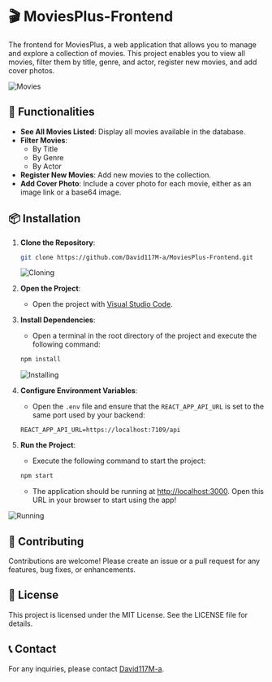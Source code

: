 # 🎬 MoviesPlus-Frontend

The frontend for MoviesPlus, a web application that allows you to manage and explore a collection of movies. This project enables you to view all movies, filter them by title, genre, and actor, register new movies, and add cover photos.

![Movies](https://media.giphy.com/media/26u4b45b8KlgAB7iM/giphy.gif)

## 🌟 Functionalities

- **See All Movies Listed**: Display all movies available in the database.
- **Filter Movies**:
  - By Title
  - By Genre
  - By Actor
- **Register New Movies**: Add new movies to the collection.
- **Add Cover Photo**: Include a cover photo for each movie, either as an image link or a base64 image.

## 📦 Installation

1. **Clone the Repository**:
    ```bash
    git clone https://github.com/David117M-a/MoviesPlus-Frontend.git
    ```
    ![Cloning](https://media.giphy.com/media/26u4b45b8KlgAB7iM/giphy.gif)

2. **Open the Project**:
    - Open the project with [Visual Studio Code](https://code.visualstudio.com/).

3. **Install Dependencies**:
    - Open a terminal in the root directory of the project and execute the following command:
    ```bash
    npm install
    ```
    ![Installing](https://media.giphy.com/media/l0HlA2Y7GhM6I6tJu/giphy.gif)

4. **Configure Environment Variables**:
    - Open the `.env` file and ensure that the `REACT_APP_API_URL` is set to the same port used by your backend:
    ```env
    REACT_APP_API_URL=https://localhost:7109/api
    ```

5. **Run the Project**:
    - Execute the following command to start the project:
    ```bash
    npm start
    ```
    - The application should be running at [http://localhost:3000](http://localhost:3000). Open this URL in your browser to start using the app!

![Running](https://media.giphy.com/media/l0HlA2Y7GhM6I6tJu/giphy.gif)

## 🤝 Contributing

Contributions are welcome! Please create an issue or a pull request for any features, bug fixes, or enhancements.

## 📜 License

This project is licensed under the MIT License. See the LICENSE file for details.

## 📞 Contact

For any inquiries, please contact [David117M-a](https://github.com/David117M-a).